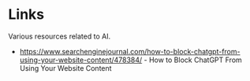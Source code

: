 # Links

Various resources related to AI.

- https://www.searchenginejournal.com/how-to-block-chatgpt-from-using-your-website-content/478384/ - How to Block ChatGPT From Using Your Website Content 
